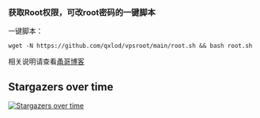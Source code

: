 ### 获取Root权限，可改root密码的一键脚本

一键脚本：

```
wget -N https://github.com/qxlod/vpsroot/main/root.sh && bash root.sh

```

相关说明请查看[甬哥博客](https://ygkkk.blogspot.com/2022/02/githubvpsrootrooteuservhax.html)


## Stargazers over time

[![Stargazers over time](https://starchart.cc/kkkyg/vpsroot.svg)](https://starchart.cc/kkkyg/vpsroot)
